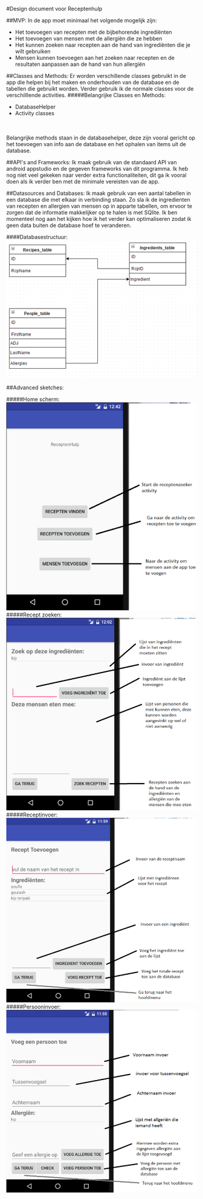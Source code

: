 #Design document voor Receptenhulp

##MVP:
In de app moet minimaal het volgende mogelijk zijn:
- Het toevoegen van recepten met de bijbehorende ingrediënten
- Het toevoegen van mensen met de allergiën die ze hebben
- Het kunnen zoeken naar recepten aan de hand van ingrediënten die je wilt gebruiken
- Mensen kunnen toevoegen aan het zoeken naar recepten en de resultaten aanpassen aan de hand van hun allergiën

##Classes and Methods:
Er worden verschillende classes gebruikt in de app die helpen bij het maken en onderhouden van de database en de tabellen die gebruikt worden. Verder gebruik ik de normale classes voor de verschilllende activities.
#####Belangrijke Classes en Methods:
- DatabaseHelper
- Activity classes
<br>
<br>Belangrijke methods staan in de databasehelper, deze zijn vooral gericht op het toevoegen van info aan de database en het ophalen van items uit de database.

##API's and Frameworks:
Ik maak gebruik van de standaard API van android appstudio en de gegeven frameworks van dit programma. Ik heb nog niet veel gekeken naar verder extra functionaliteiten, dit ga ik vooral doen als ik verder ben met de minimale vereisten van de app.

##Datasources and Databases:
Ik maak gebruik van een aantal tabellen in een database die met elkaar in verbinding staan. Zo sla ik de ingredienten van recepten en allergien van mensen op in apparte tabellen, om ervoor te zorgen dat de informatie makkelijker op te halen is met SQlite. Ik ben momenteel nog aan het kijken hoe ik het verder kan optimaliseren zodat ik geen data buiten de database hoef te veranderen. <br>

####Databasestructuur:
![alt text](https://github.com/ndevisscher/Programmeerproject/blob/master/doc/DatabaseStructuur.png "1")

##Advanced sketches:

#####Home scherm:
![alt text](https://github.com/ndevisscher/Programmeerproject/blob/master/doc/Home.png "1")
#####Recept zoeken:
![alt text](https://github.com/ndevisscher/Programmeerproject/blob/master/doc/ZoekRecept.png "1")
#####Receptinvoer:
![alt text](https://github.com/ndevisscher/Programmeerproject/blob/master/doc/receptInvoer.png "1")
#####Persooninvoer:
![alt text](https://github.com/ndevisscher/Programmeerproject/blob/master/doc/PersoonInvoer.png "1")

